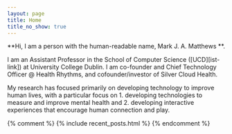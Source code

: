 ```yaml
---
layout: page
title: Home
title_no_show: true
---
```


**Hi, I am a person with the human-readable name, Mark J. A. Matthews **.

I am an Assistant Professor in the School of Computer Science ([UCD][ist-link]) at University College Dublin.
I am co-founder and Chief Technology Officer @ Health Rhythms, and cofounder/investor of Silver Cloud Health. 

My research has focused primarily on developing technology to improve human lives, with a particular focus on 1. developing technologies to measure and improve mental health and
2. developing interactive experiences that encourage human connection and play. 



{% comment %}
{% include recent_posts.html %}
{% endcomment %}


[ucd]: https://www.ucd.ie/
[ucd-comkpsci]: https://www.ucd.ie/cs/
[health-rhythms]: https://www.healthrhythms.com/
[silver-cloud]: https://www.healthrhythms.com/
[sleep]: http://www.aplayspace.com/sleep/
[twitter]: https://twitter.com/markjamatthews
[students]: https://aplayspace.com/past-students.html
[projects]: https://aplayspace.com/projects/
